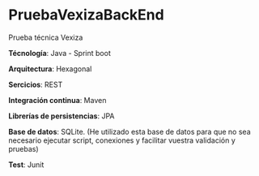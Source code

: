 # PruebaVexizaBackEnd
Prueba técnica Vexiza 

**Técnología**: Java - Sprint boot

**Arquitectura**: Hexagonal

**Sercicios**: REST

**Integración continua**: Maven

**Librerías de persistencias**: JPA

**Base de datos**: SQLite. (He utilizado esta base de datos para que no sea necesario ejecutar script, conexiones y facilitar vuestra validación y pruebas)

**Test**: Junit
